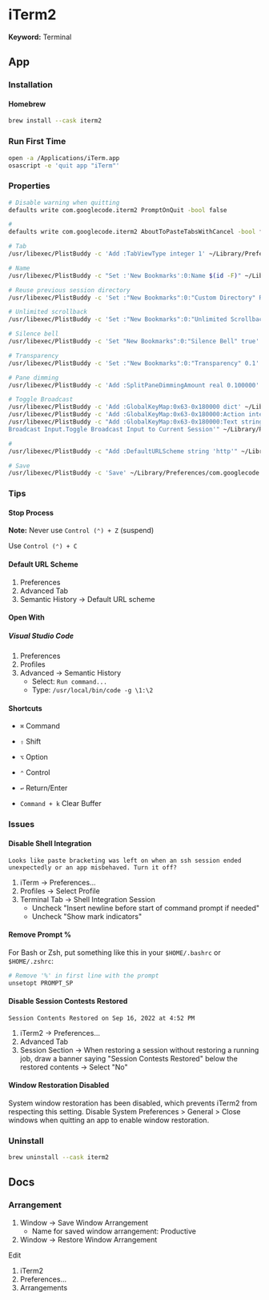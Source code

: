 # iTerm2

**Keyword:** Terminal

## App

### Installation

#### Homebrew

```sh
brew install --cask iterm2
```

### Run First Time

```sh
open -a /Applications/iTerm.app
osascript -e 'quit app "iTerm"'
```

### Properties

```sh
# Disable warning when quitting
defaults write com.googlecode.iterm2 PromptOnQuit -bool false

#
defaults write com.googlecode.iterm2 AboutToPasteTabsWithCancel -bool false

# Tab
/usr/libexec/PlistBuddy -c 'Add :TabViewType integer 1' ~/Library/Preferences/com.googlecode.iterm2.plist

# Name
/usr/libexec/PlistBuddy -c "Set :'New Bookmarks':0:Name $(id -F)" ~/Library/Preferences/com.googlecode.iterm2.plist

# Reuse previous session directory
/usr/libexec/PlistBuddy -c 'Set :"New Bookmarks":0:"Custom Directory" Recycle' ~/Library/Preferences/com.googlecode.iterm2.plist

# Unlimited scrollback
/usr/libexec/PlistBuddy -c 'Set :"New Bookmarks":0:"Unlimited Scrollback" true' ~/Library/Preferences/com.googlecode.iterm2.plist

# Silence bell
/usr/libexec/PlistBuddy -c 'Set "New Bookmarks":0:"Silence Bell" true' ~/Library/Preferences/com.googlecode.iterm2.plist

# Transparency
/usr/libexec/PlistBuddy -c 'Set :"New Bookmarks":0:"Transparency" 0.1' ~/Library/Preferences/com.googlecode.iterm2.plist

# Pane dimming
/usr/libexec/PlistBuddy -c 'Add :SplitPaneDimmingAmount real 0.100000' ~/Library/Preferences/com.googlecode.iterm2.plist

# Toggle Broadcast
/usr/libexec/PlistBuddy -c 'Add :GlobalKeyMap:0x63-0x180000 dict' ~/Library/Preferences/com.googlecode.iterm2.plist
/usr/libexec/PlistBuddy -c 'Add :GlobalKeyMap:0x63-0x180000:Action integer 25' ~/Library/Preferences/com.googlecode.iterm2.plist
/usr/libexec/PlistBuddy -c "Add :GlobalKeyMap:0x63-0x180000:Text string 'Toggle Broadcast Input to Current Session
Broadcast Input.Toggle Broadcast Input to Current Session'" ~/Library/Preferences/com.googlecode.iterm2.plist

#
/usr/libexec/PlistBuddy -c "Add :DefaultURLScheme string 'http'" ~/Library/Preferences/com.googlecode.iterm2.plist

# Save
/usr/libexec/PlistBuddy -c 'Save' ~/Library/Preferences/com.googlecode.iterm2.plist
```

### Tips

#### Stop Process

**Note:** Never use `Control (⌃) + Z` (suspend)

Use `Control (⌃) + C`

#### Default URL Scheme

1. Preferences
2. Advanced Tab
3. Semantic History -> Default URL scheme

#### Open With

##### Visual Studio Code

1. Preferences
2. Profiles
3. Advanced -> Semantic History
   - Select: `Run command...`
   - Type: `/usr/local/bin/code -g \1:\2`

#### Shortcuts

- `⌘` Command
- `⇧` Shift
- `⌥` Option
- `⌃` Control
- `↩︎` Return/Enter

- `Command + k` Clear Buffer

### Issues

#### Disable Shell Integration

```log
Looks like paste bracketing was left on when an ssh session ended unexpectedly or an app misbehaved. Turn it off?
```

1. iTerm -> Preferences...
2. Profiles -> Select Profile
3. Terminal Tab -> Shell Integration Session
   - Uncheck "Insert newline before start of command prompt if needed"
   - Uncheck "Show mark indicators"

#### Remove Prompt %

For Bash or Zsh, put something like this in your `$HOME/.bashrc` or `$HOME/.zshrc`:

```sh
# Remove '%' in first line with the prompt
unsetopt PROMPT_SP
```

#### Disable Session Contests Restored

```log
Session Contents Restored on Sep 16, 2022 at 4:52 PM
```

1. iTerm2 -> Preferences...
2. Advanced Tab
3. Session Section -> When restoring a session without restoring a running job, draw a banner saying "Session Contests Restored" below the restored contents -> Select "No"

#### Window Restoration Disabled

System window restoration has been disabled, which prevents iTerm2 from respecting this setting. Disable System Preferences > General > Close windows when quitting an app to enable window restoration.

### Uninstall

```sh
brew uninstall --cask iterm2
```

## Docs

### Arrangement

1. Window -> Save Window Arrangement
   - Name for saved window arrangement: Productive
2. Window -> Restore Window Arrangement

Edit

1. iTerm2
2. Preferences...
3. Arrangements
